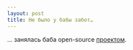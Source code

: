 ```yaml
---
layout: post
title: Не было у бабы забот…
---
```


… занялась баба open-source [проектом](http://hangfire.io).
